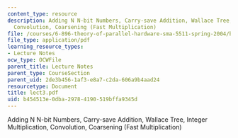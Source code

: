 ```yaml
---
content_type: resource
description: Adding N N-bit Numbers, Carry-save Addition, Wallace Tree, Integer Multiplication,
  Convolution, Coarsening (Fast Multiplication)
file: /courses/6-896-theory-of-parallel-hardware-sma-5511-spring-2004/b454513e0dba29784190519bffa9345d_lect3.pdf
file_type: application/pdf
learning_resource_types:
- Lecture Notes
ocw_type: OCWFile
parent_title: Lecture Notes
parent_type: CourseSection
parent_uid: 2de3b456-1af3-e8a7-c2da-606a9b4aad24
resourcetype: Document
title: lect3.pdf
uid: b454513e-0dba-2978-4190-519bffa9345d
---
```

Adding N N-bit Numbers, Carry-save Addition, Wallace Tree, Integer Multiplication, Convolution, Coarsening (Fast Multiplication)

